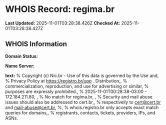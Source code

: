 # WHOIS Record: regima.br

**Last Updated:** 2025-11-01T03:28:38.426Z
**Checked At:** 2025-11-01T03:28:38.427Z

## WHOIS Information

**Domain Status:** 

**Name Server:** 

**text:** % Copyright (c) Nic.br - Use of this data is governed by the Use and, % Privacy Policy at https://registro.br/upp . Distribution,, % commercialization, reproduction, and use for advertising or similar, % purposes are expressly prohibited., % 2025-11-01T00:28:38-03:00 - 172.184.211.80, , % No match for regima.br, , % Security and mail abuse issues should also be addressed to cert.br,, % respectivelly to cert@cert.br and mail-abuse@cert.br, %, % whois.registro.br only accepts exact match queries for domains,, % registrants, contacts, tickets, providers, IPs, and ASNs.

